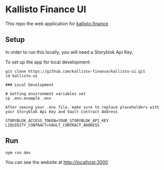 # Kallisto Finance UI

This repo the web application for [kallisto.finance](https://kallisto.finance)

## Setup

In order to run this locally, you will need a Storyblok Api Key.

To set up the app for local development:
```
git clone https://github.com/kallisto-finance/kallisto-ui.git
cd kallisto-ui

### Local Development

# Getting environment variables set
cp .env.example .env

After seeing your .env file, make sure to replace placeholders with your Storyblok Api Key and Vault Contract Address

STORYBLOK_ACCESS_TOKEN=YOUR_STORYBLOK_API_KEY
LIQUIDITY_CONTRACT=VAULT_CONTRACT_ADDRESS
```

## Run
```
npm run dev
```

You can see the website at [http://localhost:3000](http://localhost:3000)
